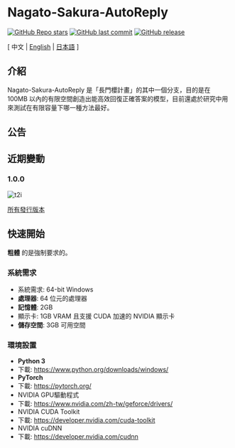 # Nagato-Sakura-AutoReply

[![GitHub Repo stars](https://img.shields.io/github/stars/AmanoShizukikun/Nagato-Sakura-AutoReply?style=social)](https://github.com/AmanoShizukikun/Nagato-Sakura-AutoReply/stargazers)
[![GitHub last commit](https://img.shields.io/github/last-commit/AmanoShizukikun/Nagato-Sakura-AutoReply)](https://github.com/AmanoShizukikun/Nagato-Sakura-AutoReply/commits/main)
[![GitHub release](https://img.shields.io/github/v/release/AmanoShizukikun/Nagato-Sakura-AutoReply)](https://github.com/AmanoShizukikun/Nagato-Sakura-AutoReply/releases)

\[ 中文 | [English](https://github.com/AmanoShizukikun/Nagato-Sakura-AutoReply/blob/main/assets/docs/README_en.md) | [日本語](https://github.com/AmanoShizukikun/Nagato-Sakura-AutoReply/blob/main/assets/docs/README_jp.md) \]

## 介紹
Nagato-Sakura-AutoReply 是「長門櫻計畫」的其中一個分支，目的是在 100MB 以內的有限空間創造出能高效回復正確答案的模型，目前還處於研究中用來測試在有限容量下哪一種方法最好。

## 公告

## 近期變動
### 1.0.0
![t2i](https://github.com/AmanoShizukikun/Nagato-Sakura-AutoReply/blob/main/assets/preview/1.0.0.jpg)

[所有發行版本](https://github.com/AmanoShizukikun/Nagato-Sakura-AutoReply/blob/main/assets/docs/Changelog.md)

## 快速開始
 **粗體** 的是強制要求的。
### 系統需求
- 系統需求: 64-bit Windows
- **處理器**: 64 位元的處理器
- **記憶體**: 2GB
- 顯示卡: 1GB VRAM 且支援 CUDA 加速的 NVIDIA 顯示卡
- **儲存空間**: 3GB 可用空間

### 環境設置
- **Python 3**
- 下載: https://www.python.org/downloads/windows/
- **PyTorch**
- 下載: https://pytorch.org/
- NVIDIA GPU驅動程式
- 下載: https://www.nvidia.com/zh-tw/geforce/drivers/
- NVIDIA CUDA Toolkit
- 下載: https://developer.nvidia.com/cuda-toolkit
- NVIDIA cuDNN
- 下載: https://developer.nvidia.com/cudnn
